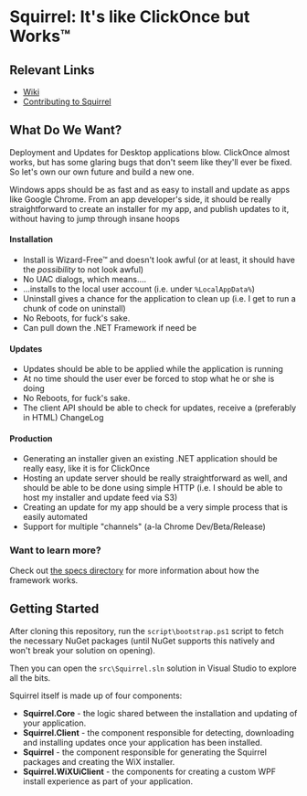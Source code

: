 # Squirrel: It's like ClickOnce but Works™

## Relevant Links

 - [Wiki](https://github.com/github/Squirrel/wiki)
 - [Contributing to Squirrel](https://github.com/github/Squirrel/wiki/Contributing-to-Squirrel)

## What Do We Want?

Deployment and Updates for Desktop applications blow. ClickOnce almost works,
but has some glaring bugs that don't seem like they'll ever be fixed. So let's
own our own future and build a new one.

Windows apps should be as fast and as easy to install and update as apps like
Google Chrome. From an app developer's side, it should be really
straightforward to create an installer for my app, and publish updates to it,
without having to jump through insane hoops

#### Installation

* Install is Wizard-Free™ and doesn't look awful (or at least, it should have
  the *possibility* to not look awful)
* No UAC dialogs, which means....
* ...installs to the local user account (i.e. under `%LocalAppData%`)
* Uninstall gives a chance for the application to clean up (i.e. I get to run
  a chunk of code on uninstall)
* No Reboots, for fuck's sake.
* Can pull down the .NET Framework if need be

#### Updates

* Updates should be able to be applied while the application is running
* At no time should the user ever be forced to stop what he or she is doing
* No Reboots, for fuck's sake.
* The client API should be able to check for updates, receive a (preferably in
  HTML) ChangeLog

#### Production

* Generating an installer given an existing .NET application should be really
  easy, like it is for ClickOnce
* Hosting an update server should be really straightforward as well, and
  should be able to be done using simple HTTP (i.e. I should be able to host
  my installer and update feed via S3)
* Creating an update for my app should be a very simple process that is easily
  automated
* Support for multiple "channels" (a-la Chrome Dev/Beta/Release)

### Want to learn more?

Check out 
[the specs directory](https://github.com/Squirrel/Squirrel.Windows/tree/master/specs) for
more information about how the framework works.

## Getting Started

After cloning this repository, run the `script\bootstrap.ps1` script to fetch 
the necessary NuGet packages (until NuGet supports this natively and won't 
break your solution on opening).

Then you can open the `src\Squirrel.sln` solution in Visual Studio to explore 
all the bits.

Squirrel itself is made up of four components:

 - **Squirrel.Core** - the logic shared between the installation and updating 
 of your application.
 - **Squirrel.Client** - the component responsible for detecting, downloading 
 and installing updates once your application has been installed.
 - **Squirrel** - the component responsible for generating the Squirrel 
 packages and creating the WiX installer.
 - **Squirrel.WiXUiClient** - the components for creating a custom WPF 
 install experience as part of your application.
